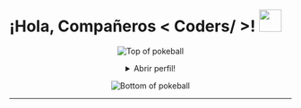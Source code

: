 <h1> ¡Hola, Compañeros < Coders/ >! <img src="https://raw.githubusercontent.com/MartinHeinz/MartinHeinz/master/wave.gif" width="40px"> </h1>

<div align="center">

![Top of pokeball](https://user-images.githubusercontent.com/44261381/209363264-ac854d3c-2cc2-44c4-928e-8a08d1013f46.png)

<details>
<summary>Abrir perfil!</summary>

<br>
<div>
  <div align=center>
    <img height="200" alt="Avatar photo of Dangelcrack" src="https://github.com/Dangelcrack.png" />
  </div>
<div align="center">
  <a href="https://github.com/Dangelcrack">
    <img src="https://readme-typing-svg.demolab.com/?font=VT323&size=35&duration=3500&pause=300&color=6A0572&center=true&vCenter=true&width=500&lines=Hola%2C+soy+Dangel;Bienvenido+a+mi+perfil+de+GitHub;Curioso+e+inquieto+por+naturaleza;Graduado+en+DAM+yASIR;Desarrollador+Backend+y+iOS;Amante+de+los+videojuegos;Trabajador+y+ambicioso;Fanático+del+gimnasio;Amante+de+la+música+y+la+programación" alt="Typing SVG" />
  </a>
</div>
</div>

<details>
<summary>Sobre mÍ</summary>

[//]: # (You must have a lf before the markdown element when inside a block for it to work: https://stackoverflow.com/questions/29368902/how-can-i-wrap-my-markdown-in-an-html-div)

<div align="left">

```js
/**
 *
 * @constructor
 * @param {string} Localizacion - Cordoba, España.
 * @param {string} Idiomas - Español e Inglés.
 * @param {string} Titulos - Técnico Superior en Desarrollo de Aplicaciones Multiplataforma y Administrador de Sistemas.
 * @param {string} Especializacion - Desarrollo de aplicaciones web y móviles, bases de datos y sistemas multiplataforma.
 * @param {string} Intereses - Programación, nuevas tecnologías, resolución de problemas y aprendizaje continuo.
 * @param {string} Hobbies - Videojuegos, deportes y viajes.
 * @param {string} Educacion - Técnico Superior en DAM, IES Francisco de los rios.
 * @param {string} Colaboracion - Sí, estoy abierto a colaborar en proyectos interesantes. ¡No dudes en contactarme!
 * @param {string} Fortaleza - Persistente y con gran capacidad de aprendizaje.
 * @param {string} Debilidad - Poca experiencia laboral, pero con muchas ganas de aprender y mejorar.
 *
 * @throws {Error} A todos los bugs que encuentre en el código.
 *
 * @returns {Object} Dangel.
 */
```

</div>

</details>

<details>
<summary>Tools</summary>
<div>
  <p style="display: inline-block;" align="center">
    <kbd>
      <kbd>Lenguajes de programación</kbd>
      <br>
      <br>
      <img width="30px" src="https://cdn.jsdelivr.net/gh/devicons/devicon/icons/java/java-original.svg" alt="java" title="Java" />
      <img width="30px" src="https://cdn.jsdelivr.net/gh/devicons/devicon/icons/javascript/javascript-original.svg" alt="js" title="Javascript"/> 
      <img width="30px" src="https://cdn.jsdelivr.net/gh/devicons/devicon/icons/python/python-original.svg" alt="py" title="Python"/> 
      <img width="30" src="https://user-images.githubusercontent.com/25181517/121405384-444d7300-c95d-11eb-959f-913020d3bf90.png" alt="C#" title="C#"/>
    </kbd>
    <kbd>
      <kbd>Back-end</kbd>
      <br>
      <br>
      <img width="30px" src="https://cdn.jsdelivr.net/gh/devicons/devicon/icons/nodejs/nodejs-original.svg" alt="nodejs" title="Node.js"/>
      <img width="30px" src="https://cdn.jsdelivr.net/gh/devicons/devicon/icons/mysql/mysql-plain.svg" alt="mysql" title="MySQL" />
      <img width="30px" src="https://cdn.jsdelivr.net/gh/devicons/devicon/icons/postgresql/postgresql-plain.svg" alt="postgresql" title="PostgreSQL" />
      <img width="30px" src="https://cdn.jsdelivr.net/gh/devicons/devicon/icons/docker/docker-plain.svg" alt="docker" title="Docker" />
    </kbd>
     <kbd>
      <kbd>Mobile</kbd>
      <br>
      <br>
       <img width="30px" src="https://cdn.jsdelivr.net/gh/devicons/devicon/icons/androidstudio/androidstudio-original.svg" alt="androidstudio" title="Android Studio" />
    </kbd>
    <kbd>
      <kbd>Front-end</kbd>
      <br>
      <br>
      <img width="30px" src="https://cdn.jsdelivr.net/gh/devicons/devicon/icons/html5/html5-original.svg" alt="html" title="HTML"/> 
      <img width="30px" src="https://cdn.jsdelivr.net/gh/devicons/devicon/icons/css3/css3-plain-wordmark.svg" alt="css" title="CSS"/>
    </kbd>
    <kbd>
      <kbd>Database</kbd>
      <br>
      <br>
      <img width="30px" src="https://cdn.jsdelivr.net/gh/devicons/devicon/icons/mysql/mysql-plain.svg" alt="mysql" title="MySQL"/>
      <img width="30px" src="https://cdn.jsdelivr.net/gh/devicons/devicon/icons/postgresql/postgresql-original.svg" alt="postgres" title="Postgres SQL"/>
      <img width="30px" src="https://cdn.jsdelivr.net/gh/devicons/devicon/icons/mariadb/mariadb-original.svg" alt="mariadb" title="MariaDB" />
    </kbd>
    <br>
    <br>
    <kbd>
      <kbd>Desarrollo Multiplataforma, Automatización & Bases de Datos</kbd>
<br>
<br>
<!-- Android -->
<img width="30px" src="https://cdn.jsdelivr.net/gh/devicons/devicon/icons/android/android-original.svg" alt="android" title="Android" />


<!-- Java -->
<img width="30px" src="https://cdn.jsdelivr.net/gh/devicons/devicon/icons/java/java-original.svg" alt="java" title="Java" />

<!-- JavaScript -->
<img width="30px" src="https://cdn.jsdelivr.net/gh/devicons/devicon/icons/javascript/javascript-original.svg" alt="javascript" title="JavaScript" />

<!-- MySQL -->
<img width="30px" src="https://cdn.jsdelivr.net/gh/devicons/devicon/icons/mysql/mysql-original.svg" alt="mysql" title="MySQL" />

<!-- SQLite -->
<img width="30px" src="https://cdn.jsdelivr.net/gh/devicons/devicon/icons/sqlite/sqlite-original.svg" alt="sqlite" title="SQLite" />

<!-- Git -->
<img width="30px" src="https://cdn.jsdelivr.net/gh/devicons/devicon/icons/git/git-original.svg" alt="git" title="Git" />

<!-- Docker -->
<img width="30px" src="https://cdn.jsdelivr.net/gh/devicons/devicon/icons/docker/docker-original.svg" alt="docker" title="Docker" />
</kbd>
    <kbd>
      <kbd>Sistemas Operativos, Redes y Despliegue</kbd>
      <br>
      <br>
      <img width="30" src="https://user-images.githubusercontent.com/25181517/117269608-b7dcfb80-ae58-11eb-8e66-6cc8753553f0.png" alt="Android" title="Android"/>
	    <img width="30" src="https://user-images.githubusercontent.com/25181517/186884150-05e9ff6d-340e-4802-9533-2c3f02363ee3.png" alt="Windows" title="Windows"/>
	    <img width="30" src="https://github.com/marwin1991/profile-technology-icons/assets/76662862/2481dc48-be6b-4ebb-9e8c-3b957efe69fa" alt="Linux" title="Linux"/>
      <img width="30px" src="https://cdn.jsdelivr.net/gh/devicons/devicon/icons/git/git-plain.svg" alt="git" title="git" />
      <img width="30px" src="https://cdn.jsdelivr.net/gh/devicons/devicon/icons/docker/docker-plain.svg" alt="docker" title="Docker"/>
      <img width="30px" src="https://icon.icepanel.io/Technology/svg/GitHub-Actions.svg" alt="githubactions" title="Github Actions"/>
    </kbd>
    <kbd>
      <kbd>Scripts en terminal</kbd>
      <br>
      <br>
      <img width="30px" src="https://cdn.jsdelivr.net/gh/devicons/devicon/icons/bash/bash-original.svg" alt="bash" title="bash"/>
    </kbd>
    <kbd>
      <kbd>Herramientas</kbd>
      <br>
      <br>
      <img width="30px" src="https://cdn.jsdelivr.net/gh/devicons/devicon/icons/vscode/vscode-original.svg"  alt="VSCode" title="VS Code"/>
      <!-- IntelliJ IDEA -->
<img width="30px" src="https://cdn.jsdelivr.net/gh/devicons/devicon/icons/intellij/intellij-original.svg" alt="intellij" title="IntelliJ IDEA" />

<!-- NetBeans -->
<img width="30px" src="https://cdn.jsdelivr.net/gh/devicons/devicon/icons/netbeans/netbeans-original.svg" alt="netbeans" title="NetBeans" />
  </kbd>
     <kbd>
      <kbd>Desarrollo de videojuegos</kbd>
      <br>
      <br>
      <img width="30px" src="https://cdn.jsdelivr.net/gh/devicons/devicon/icons/unity/unity-original.svg" alt="unity" title="Unity Engine"/>
    </kbd>
  </p>
</div>
</details>

<details>
  <summary>GitHub Stats</summary>
  <br>
  <p align="center">
    <img align="center" src="https://github-readme-stats.vercel.app/api?username=Dangelcrack&show_icons=true\&show=reviews,discussions_started,discussions_answered,prs_merged,prs_merged_percentage" alt="GitHub Stats">
  </p>
</details>


<details>
<summary>¿Qué puedo hacer por ti?</summary>
<table style="border: none">
  <tr>
  <td width="50%" valign="top">

[//]: # (Luchar contra Markdown y los bloques no es fácil, la indentación es catastrófica)

## ¡Trabajemos juntos en tu proyecto!

Si tienes alguna pregunta sobre desarrollo web, documentación sin errores o IA, no dudes en <a href="mailto:angelguerrero540@gmail.com">contactarme por correo electrónico</a>, no muerdo, lo prometo.

  </td>
  <td width="50%" valign="top">

## No es perfecto, ¿verdad?

**<img alt="Feedback" src="https://img.shields.io/badge/Pregúntame-lo%20que%20quieras-1abc9c.svg">**

<blockquote>“Creo que es muy importante tener un ciclo de retroalimentación, en el que constantemente pienses en lo que has hecho y cómo podrías hacerlo mejor.”
<br><strong>– Elon Musk</strong></blockquote>

  </td>
  </tr>
</table>
</details>

</details>

![Bottom of pokeball](https://user-images.githubusercontent.com/44261381/209363271-905d2a5e-8a18-44c0-a450-45dddd4d5036.png)

</div>
<hr>
<br>
